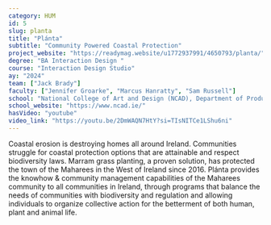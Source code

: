 ```yaml
---
category: HUM
id: 5
slug: planta
title: "Plánta"
subtitle: "Community Powered Coastal Protection"
project_website: "https://readymag.website/u1772937991/4650793/planta/"
degree: "BA Interaction Design "
course: "Interaction Design Studio"
ay: "2024"
team: ["Jack Brady"]
faculty: ["Jennifer Groarke", "Marcus Hanratty", "Sam Russell"]
school: "National College of Art and Design (NCAD), Department of Product Design, Dublin, Ireland"
school_website: "https://www.ncad.ie/"
hasVideo: "youtube"
video_link: "https://youtu.be/2DmWAQN7HtY?si=TIsNITCe1LShu6ni"
---
```


Coastal erosion is destroying homes all around Ireland. Communities struggle for coastal protection options that are attainable and respect biodiversity laws. Marram grass planting, a proven solution, has protected the town of the Maharees in the West of Ireland since 2016. Plánta provides the knowhow & community management capabilities of the Maharees community to all communities in Ireland, through programs that balance the needs of communities with biodiversity and regulation and allowing individuals to organize collective action for the betterment of both human, plant and animal life.
